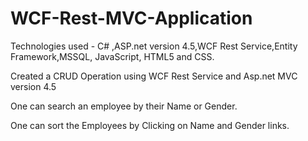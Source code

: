 # WCF-Rest-MVC-Application
Technologies used - C# ,ASP.net version 4.5,WCF Rest Service,Entity Framework,MSSQL, JavaScript, HTML5 and CSS.

Created a CRUD Operation using WCF Rest Service and Asp.net MVC version 4.5

One can search an employee by their Name or Gender.

One can sort the Employees by Clicking on Name and Gender links.
